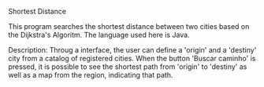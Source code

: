 Shortest Distance

This program searches the shortest distance between two cities based on 
the Dijkstra's Algoritm. The language used here is Java.

Description: Throug a interface, the user can define a 'origin' and a 
'destiny' city from a catalog of registered cities. When the button 
'Buscar caminho' is pressed, it is possible to see the shortest path 
from 'origin' to 'destiny' as well as a map from the region, indicating 
that path.
